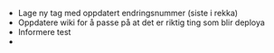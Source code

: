 - Lage ny tag med oppdatert endringsnummer (siste i rekka)
- Oppdatere wiki for å passe på at det er riktig ting som blir deploya
- Informere test
- 